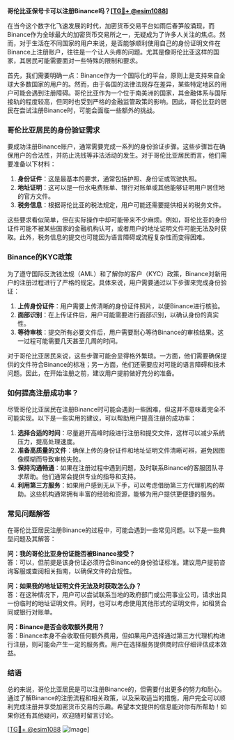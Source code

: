 **哥伦比亚保号卡可以注册Binance吗？[[TG💪+ @esim1088](https://t.me/s/esim1088)]**

在当今这个数字化飞速发展的时代，加密货币交易平台如雨后春笋般涌现，而Binance作为全球最大的加密货币交易所之一，无疑成为了许多人关注的焦点。然而，对于生活在不同国家的用户来说，是否能够顺利使用自己的身份证明文件在Binance上注册账户，往往是一个让人头疼的问题。尤其是像哥伦比亚这样的国家，其居民可能需要面对一些特殊的限制和要求。

首先，我们需要明确一点：Binance作为一个国际化的平台，原则上是支持来自全球大多数国家的用户的。然而，由于各国的法律法规存在差异，某些特定地区的用户可能会遇到注册障碍。哥伦比亚作为一个位于南美洲的国家，其金融体系与国际接轨的程度较高，但同时也受到严格的金融监管政策的影响。因此，哥伦比亚的居民在尝试注册Binance时，可能会面临一些额外的挑战。

### 哥伦比亚居民的身份验证需求

要成功注册Binance账户，通常需要完成一系列的身份验证步骤。这些步骤旨在确保用户的合法性，并防止洗钱等非法活动的发生。对于哥伦比亚居民而言，他们需要准备以下材料：

1. **身份证件**：这是最基本的要求，通常包括护照、身份证或驾驶执照。
2. **地址证明**：这可以是一份水电费账单、银行对账单或其他能够证明用户居住地的官方文件。
3. **税务信息**：根据哥伦比亚的税法规定，用户可能还需要提供相关的税务文件。

这些要求看似简单，但在实际操作中却可能带来不少麻烦。例如，哥伦比亚的身份证件可能不被某些国家的金融机构认可，或者用户的地址证明文件可能无法及时获取。此外，税务信息的提交也可能因为语言障碍或流程复杂性而变得困难。

### Binance的KYC政策

为了遵守国际反洗钱法规（AML）和了解你的客户（KYC）政策，Binance对新用户的注册过程进行了严格的规定。具体来说，用户需要通过以下步骤来完成身份验证：

1. **上传身份证件**：用户需要上传清晰的身份证件照片，以便Binance进行核验。
2. **面部识别**：在上传证件后，用户可能需要进行面部识别，以确认身份的真实性。
3. **等待审核**：提交所有必要文件后，用户需要耐心等待Binance的审核结果。这一过程可能需要几天甚至几周的时间。

对于哥伦比亚居民来说，这些步骤可能会显得格外繁琐。一方面，他们需要确保提供的文件符合Binance的标准；另一方面，他们还需要应对可能的语言障碍和技术问题。因此，在开始注册之前，建议用户提前做好充分的准备。

### 如何提高注册成功率？

尽管哥伦比亚居民在注册Binance时可能会遇到一些困难，但这并不意味着完全不可能实现。以下是一些实用的建议，可以帮助用户提高注册的成功率：

1. **选择合适的时间**：尽量避开高峰时段进行注册和提交文件，这样可以减少系统压力，提高处理速度。
2. **准备高质量的文件**：确保上传的身份证件和地址证明文件清晰可辨，避免因图像模糊而导致审核失败。
3. **保持沟通畅通**：如果在注册过程中遇到问题，及时联系Binance的客服团队寻求帮助。他们通常会提供专业的指导和支持。
4. **利用第三方服务**：如果用户感到无从下手，可以考虑借助第三方代理机构的帮助。这些机构通常拥有丰富的经验和资源，能够为用户提供更便捷的服务。

### 常见问题解答

在哥伦比亚居民注册Binance的过程中，可能会遇到一些常见问题。以下是一些典型问题及其解答：

**问：我的哥伦比亚身份证能否被Binance接受？**  
答：可以，但前提是该身份证必须符合Binance的身份验证标准。建议用户提前咨询客服或查阅相关指南，以确保文件的合规性。

**问：如果我的地址证明文件无法及时获取怎么办？**  
答：在这种情况下，用户可以尝试联系当地的政府部门或公用事业公司，请求出具一份临时的地址证明文件。同时，也可以考虑使用其他形式的证明文件，如租赁合同或银行对账单。

**问：Binance是否会收取额外费用？**  
答：Binance本身不会收取任何额外费用，但如果用户选择通过第三方代理机构进行注册，则可能会产生一定的服务费。用户在选择服务提供商时应仔细评估成本效益。

### 结语

总的来说，哥伦比亚居民是可以注册Binance的，但需要付出更多的努力和耐心。通过了解Binance的注册流程和相关政策，以及采取适当的措施，用户完全可以顺利完成注册并享受加密货币交易的乐趣。希望本文提供的信息能对你有所帮助！如果你还有其他疑问，欢迎随时留言讨论。

[[TG💪+ @esim1088](https://t.me/s/esim1088) ![Image](https://i.postimg.cc/4NQfJmqS/Snipaste-2025-05-13-00-14-12.png)]